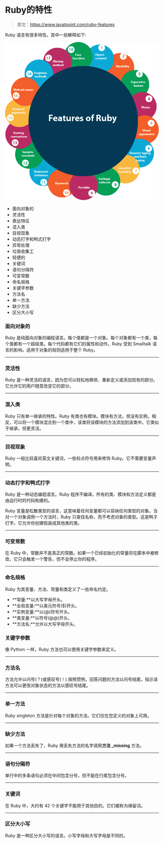 # Ruby的特性

> 原文：<https://www.javatpoint.com/ruby-features>

Ruby 语言有很多特性。其中一些解释如下:

![Features of Ruby](img/40c89645838e5a8a46e4165976d36c16.png)

*   面向对象的
*   灵活性
*   表达特征
*   混入类
*   目视现象
*   动态打字和鸭式打字
*   异常处理
*   垃圾收集工
*   轻便的
*   关键词
*   语句分隔符
*   可变常数
*   命名规格
*   关键字参数
*   方法名
*   单一方法
*   缺少方法
*   区分大小写

### 面向对象的

Ruby 是纯面向对象的编程语言。每个值都是一个对象。每个对象都有一个类，每个类都有一个超级类。每个代码都有它们的属性和动作。Ruby 受到 Smalltalk 语言的影响。适用于对象的规则适用于整个 Ruby。

* * *

### 灵活性

Ruby 是一种灵活的语言，因为您可以轻松地移除、重新定义或添加现有的部分。它允许它的用户随意改变它的部分。

* * *

### 混入类

Ruby 只有单一继承的特性。Ruby 有类也有模块。模块有方法，但没有实例。相反，可以将一个模块混合到一个类中，该类将该模块的方法添加到该类中。它类似于继承，但更灵活。

* * *

### 目视现象

Ruby 一般比较喜欢英文关键词，一些标点符号用来修饰 Ruby。它不需要变量声明。

* * *

### 动态打字和鸭式打字

Ruby 是一种动态编程语言。Ruby 程序不编译。所有的类、模块和方法定义都是由运行时的代码构建的。

Ruby 变量是松散类型的语言，这意味着任何变量都可以容纳任何类型的对象。当对一个对象调用一个方法时，Ruby 只查找名称，而不考虑对象的类型。这是鸭子打字。它允许你创建假装成其他类的类。

* * *

### 可变常数

在 Ruby 中，常数并不是真正的常数。如果一个已经初始化的常量将在脚本中被修改，它只会触发一个警告，但不会停止你的程序。

* * *

### 命名规格

Ruby 为其变量、方法、常量和类定义了一些命名约定。

*   **常量:**以大写字母开头。
*   **全局变量:**以美元符号($)开头。
*   **实例变量:**以(@)符号开头。
*   **类变量:**以符号(@@)开头。
*   **方法名:**允许以大写字母开头。

### 关键字参数

像 Python 一样，Ruby 方法也可以使用关键字参数来定义。

* * *

### 方法名

方法允许以问号(？)或感叹号(！).按照惯例，回答问题的方法以问号结尾，指示该方法可以更改对象状态的方法以感叹号结尾。

* * *

### 单一方法

Ruby singleton 方法是针对每个对象的方法。它们仅在您定义的对象上可用。

* * *

### 缺少方法

如果一个方法丢失了，Ruby 用丢失方法的名字调用**方法 _missing** 方法。

* * *

### 语句分隔符

单行中的多条语句必须在中间包含分号，但不能在行尾包含分号。

* * *

### 关键词

在 Ruby 中，大约有 42 个关键字不能用于其他目的。它们被称为保留词。

* * *

### 区分大小写

Ruby 是一种区分大小写的语言。小写字母和大写字母是不同的。